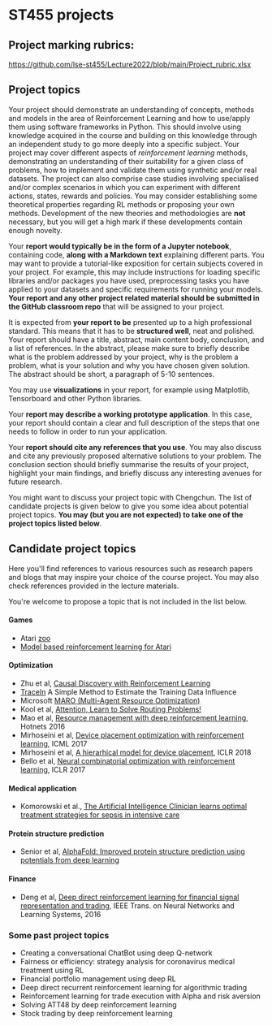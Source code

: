 # ST455 projects

## Project marking rubrics:

https://github.com/lse-st455/Lecture2022/blob/main/Project_rubric.xlsx

## Project topics
 
Your project should demonstrate an understanding of concepts, methods and models in the area of Reinforcement Learning and how to use/apply them using software frameworks in Python. This should involve using knowledge acquired in the course and building on this knowledge through an independent study to go more deeply into a specific subject. Your project may cover different aspects of _reinforcement learning_ methods, demonstrating an understanding of their suitability for a given class of problems, how to implement and validate them using synthetic and/or real datasets. The project can also comprise case studies involving specialised and/or complex scenarios in which you can experiment with different actions, states, rewards and policies. You may consider establishing some theoretical properties regarding RL methods or proposing your own methods. Development of the new theories and methodologies are **not** necessary, but you will get a high mark if these developments contain enough novelty.
 
Your **report would typically be in the form of a Jupyter notebook**, containing code, **along with a Markdown text** explaining different parts. You may want to provide a tutorial-like exposition for certain subjects covered in your project. For example, this may include instructions for loading specific libraries and/or packages you have used, preprocessing tasks you have applied to your datasets and specific requirements for running your models. **Your report and any other project related material should be submitted in the GitHub classroom repo** that will be assigned to your project.
 
It is expected from **your report to be** presented up to a high professional standard. This means that it has to be **structured well**, neat and polished. 
Your report should have a title, abstract, main content body, conclusion, and a list of references. 
In the abstract, please make sure to briefly describe what is the problem addressed by your project, why is the problem a problem, 
what is your solution and why you have chosen given solution. The abstract should be short, a paragraph of 5-10 sentences. 

You may use **visualizations** in your report, for example using Matplotlib, Tensorboard and other Python libraries. 

Your **report may describe a working prototype application**. In this case, your report should contain a clear and full description of the steps that one needs to follow in order to run your application. 

Your **report should cite any references that you use**. You may also discuss and cite any previously proposed alternative solutions to your problem. The conclusion section should briefly summarise the results of your project, highlight your main findings, and briefly discuss any interesting avenues for future research.

You might want to discuss your project topic with Chengchun. The list of candidate projects is given below to give you some idea about potential project topics. **You may (but you are not expected) to take one of the project topics listed below**. 

## Candidate project topics

Here you'll find references to various resources such as research papers and blogs that may inspire your choice of the course project. You may also check references provided in the lecture materials.

You're welcome to propose a topic that is not included in the list below.

#### Games
* Atari [zoo](https://eng.uber.com/atari-zoo-deep-reinforcement-learning/)
* [Model based reinforcement learning for Atari](https://arxiv.org/pdf/1903.00374.pdf) 

#### Optimization

* Zhu et al, [Causal Discovery with Reinforcement Learning](https://arxiv.org/pdf/1906.04477.pdf)
* [TraceIn](https://ai.googleblog.com/2021/02/tracin-simple-method-to-estimate.html#:~:text=TracIn%20is%20a%20simple%2C%20easy,github%20linked%20in%20the%20paper.) A Simple Method to Estimate the Training Data Influence 
* Microsoft [MARO (Multi-Agent Resource Optimization)](https://github.com/microsoft/maro) 
* Kool et al, [Attention, Learn to Solve Routing Problems!](https://openreview.net/forum?id=ByxBFsRqYm) 
* Mao et al, [Resource management with deep reinforcement learning](https://people.csail.mit.edu/alizadeh/papers/deeprm-hotnets16.pdf), Hotnets 2016
* Mirhoseini et al, [Device placement optimization with reinforcement learning](https://arxiv.org/abs/1706.04972), ICML 2017
* Mirhoseini et al, [A hierarhical model for device placement](https://openreview.net/pdf?id=Hkc-TeZ0W), ICLR 2018
* Bello et al, [Neural combinatorial optimization with reinforcement learning](https://arxiv.org/pdf/1611.09940.pdf), ICLR 2017

#### Medical application

* Komorowski et al., [The Artificial Intelligence Clinician learns optimal treatment strategies for sepsis in intensive care](https://www.nature.com/articles/s41591-018-0213-5)

#### Protein structure prediction

* Senior et al, [AlphaFold: Improved protein structure prediction using potentials from deep learning](https://deepmind.com/research/publications/AlphaFold-Improved-protein-structure-prediction-using-potentials-from-deep-learning)

#### Finance

* Deng et al, [Deep direct reinforcement learning for financial
signal representation and trading](http://www.cslt.org/mediawiki/images/a/aa/07407387.pdf), IEEE Trans. on Neural Networks and Learning Systems, 2016

### Some past project topics

* Creating a conversational ChatBot using deep Q-network
* Fairness or efficiency: strategy analysis for coronavirus medical treatment using RL
* Financial portfolio management using deep RL
* Deep direct recurrent reinforcement learning for algorithmic trading
* Reinforcement learning for trade execution with Alpha and risk aversion
* Solving ATT48 by deep reinforcement learning
* Stock trading by deep reinforcement learning
